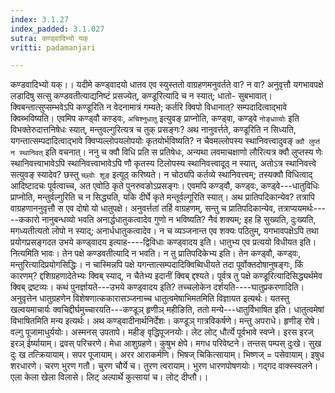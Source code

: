 ```yaml
---
index: 3.1.27
index_padded: 3.1.027
sutra: कण्ड्वादिभ्यो यक्
vritti: padamanjari

---
```

कण्डवादिभ्यो यक्।। यदीमे कण्ड्वादयो धातव एव स्युस्ततो वाग्रहणमनुवर्तते वा? न वा? अनुवृत्तौ यगभावपक्षे लडादिषु सत्सु कण्डवतीत्याद्यनिष्टं प्रसज्येत्, कण्डूरित्यादि च न स्यात्; धातो- सुबभावात्। क्विबन्तात्सुप्सम्भवेऽपि कण्डूरिति न वेदनामात्रं गम्यते; कर्तरि क्विपो विधानात्? सम्पदादित्वाद्भावे क्विब्भविष्यति। एवमिप कण्ड्वौ कण़्ड्वः, `अचिश्नुधातु` इत्युवङ् प्राप्नोति, कण्ड्वा, कण्ड्वे `नोङ्धात्वोः` इति विभक्तेरुदात्तनिषेधः स्यात्, मन्तुवल्गुरित्यत्र च तुक् प्रसङ्गः? अथ नानुवर्त्तते, कण्डूरिति न सिध्यति, यगन्तात्सम्पदादित्वाद्भावे क्विप्यल्लोपयलोपयोः कृतयोर्भविष्यति? न चैवमल्लोपस्य स्थानिवत्त्वादुवङ् `क्वौ लुप्तं न स्थानिवत्` इति वचनात्। ननु च क्वौ विधि प्रति स प्रतिषेधः, अन्यथा लवमाचक्षाणो लौरित्यत्र क्वौ लुप्तस्य णेः स्थानिवत्त्वाभावेऽपि स्थानिवत्त्वाभावेऽपि णौ कृतस्य टिलोपस्य स्थानिवत्त्वादूठ् न स्यात्, अतोऽत्र स्थानिवत्त्वे सत्युवङ् स्यादेव? छस्तु `च्छ्वोः शूङ्` इत्यूठ् करिष्यते। न चोठ्यपि कर्तव्ये स्थानिवत्त्वम्; तस्यक्वौ विधित्वाद् आदिष्टादचः पूर्वत्वाच्च, अत एवोठि कृते पुनरुवङोऽप्रसङ्गः। एवमपि कण्ड्वौ, कण्ड्वः, कण्ड्वे---धातुविधिः प्राप्नोति, मन्तुर्वल्गुरिति च न सिद्ध्यति, यकि दीर्घे कृते मन्तूर्वल्गूरिति स्यात्। अथ प्रातिपदिकान्येव? तत्रापि वाग्रहणाननुवृत्तौ स एव दोषो यो धातुपक्षे। अनुवर्त्ततां तर्हि वाग्रहणम्, सन्तु च प्रातिपदिकान्येव, तत्राप्ययमर्थः-----ककारो नानुबन्धव्यो भवति अनार्द्धधातुकत्वादेव गुणो न भविष्यति? नैवं शक्यम्; इह हि सुख्यति, दुःख्यति, मगध्यतीत्यतो लोपो न स्याद्; अनार्धधातुकत्वादेव। न च व्यञ्जनान्त एव शक्यः पठितुम्, यगभावपक्षेऽपि तथा प्रयोगप्रसङ्गदत उभये कण्ड्वादय इत्याह----द्विविधाः कण्ड्वादय इति। धातुभ्य एव प्रत्ययो विधीयत इति। नित्यमिति भावः। तेन पक्षे कण्डवतीत्यादि न भवति। न तु प्रातिपदिकेभ्य इति। तेन कण्ड्वौ, कण्ड्वः, मन्तुरित्यादिप्रयोगसिद्धिः। न चास्मिन्नपि पक्षे यगन्तात्सम्पदादिक्विब्विधीयते तदा पूर्वोक्तदोषानुषङ्गः, किं कारणम्? द्दशिग्रहणादेतेभ्यः क्विब् स्याद्, न चैतेभ्य इदानीं क्विब् द्दश्यते। पूर्वत्र तु पक्षे कण्डूरित्यादिसिद्ध्यर्थमेव क्विब् द्रष्टव्यः।
कथं पुनर्ज्ञायते---उभये कण्ड्वादय इति? तच्चलोकेन दर्शयति----घातुप्रकरणादिति। अनुवृत्तेन धातुग्रहणेन विशेषणात्ककारासञ्जनाच्च धातुत्वमेषाभिमतमिति विज्ञायत इत्यर्थः। यतस्तु खल्वयमाचार्यः क्वचिद्दीर्घमुच्चारयति---कण्डूञ् हृणीञ् महीङिति, ततो मन्ये---धातुर्विभाषित इति। धातुत्वमेषां विभाषितमिति मन्य इत्यर्थः।
अथ कण्ड्वादीनार्थनिर्देशः। कण्डूञ् गात्रविकर्षणे। मन्तु अपराधे। हृणीङ् रोषे। वल्गु पूजामाधुर्ययोः। अस्मनस् उपतापे। महीङ् वृद्धिपूजनयोः। लेट
 लोट् धौर्त्ये पूर्वभावे स्वप्ने। इरस इरज् इरञ् ईर्ष्यायाम्। द्रवस् परिचरणे। मेधा आशुग्रहणे। कुषुभ क्षेपे। मगध परिवेष्टने। तन्तस् पम्पस् दुःखे। सुख दुः ख तत्क्रियायाम्। सपर पूजायाम्। अरर आराकर्मणि। भिषज् चिकित्सायाम्। भिष्णज् = पसेवायाम्। इषुध शरधारणे। चरण भुरण गतौ। चुरण चौर्ये च। तुरण त्वरायाम्। भुरण धारणपोषणयोः। गद्गद वाक्स्स्वलने। एला केला खेला विलासे। लिट् अल्पार्थे कुत्सायां च। लोट् दीप्तौ।।